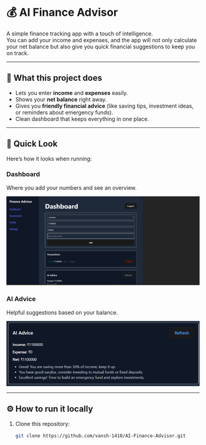 # 💰 AI Finance Advisor

A simple finance tracking app with a touch of intelligence.  
You can add your income and expenses, and the app will not only calculate your net balance but also give you quick financial suggestions to keep you on track.

---

## 🚀 What this project does

- Lets you enter **income** and **expenses** easily.  
- Shows your **net balance** right away.  
- Gives you **friendly financial advice** (like saving tips, investment ideas, or reminders about emergency funds).  
- Clean dashboard that keeps everything in one place.

---

## 📸 Quick Look

Here’s how it looks when running:

### Dashboard  
Where you add your numbers and see an overview.  

![Dashboard Screenshot](assets/Dashboard%20Screenshot.png)

### AI Advice  
Helpful suggestions based on your balance.  

![AI Advice Result](assets/AI%20Advice%20result.png)

---

## ⚙️ How to run it locally

1. Clone this repository:  
   ```bash
   git clone https://github.com/vansh-1410/AI-Finance-Advisor.git

